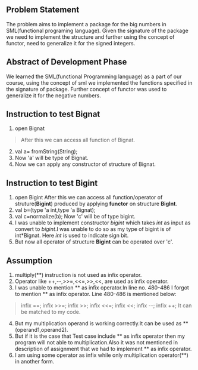 ## Problem Statement
The problem aims to implement a package for the big numbers in SML(functional programing language). Given the signature of the package we need to implement the structure and further using the concept of functor, need to generalize it for the signed integers.

## Abstract of Development Phase
We learned the SML(functional Programming language) as a part of our course, using the concept of sml we implemented the functions specified in the signature of package. Further concept of functor was used to generalize it for the negative numbers.

## Instruction to test Bignat
1. open Bignat
>After this we can access all function of Bignat.
2. val a= fromString(String);
3. Now 'a' will be type of Bignat.
4. Now we can apply any constructor of structure of Bignat.


## Instruction to test Bigint
1. open Bigint
After this we can access all function/operator of struture(**Bigint**) produced by applying **functor** on structure **BigInt**.
2. val b=(type 'a int,type 'a Bignat);
3. val c=normalize(b);
Now 'c' will be of type bigint.
4. I was unable to implement constructor *bigint* which takes *int* as input as convert to *bigint*.I was unable to do so as my type of bigint is of int*Bignat. Here *int* is used to indicate sign bit. 
5. But now all operator of structure **Bigint** can be operated over 'c'. 


## Assumption
1. multiply(**) instruction is not used as infix operator.
2. Operator like ++,--,>>=,<<=,>>,<<, are used as infix operator.
3. I was unable to mention ** as infix operator.In line no. 480-486 I forgot to mention ** as infix operator. Line 480-486 is mentioned below:
>infix ==;
>infix >>=;
>infix >>;
>infix <<=;
>infix <<;
>infix --;
>infix ++;
It can be matched to my code.
4. But my multiplication operand is working correctly.It can be used as **(operand1,operand2).
5. But if it is the case that Test case include ** as infix operator then my program will not able to multiplication.Also it was not mentioned in description of assignment that we had to implement ** as infix operator.
6. I am using some operator as infix while only multiplication operator(**) in another form.




